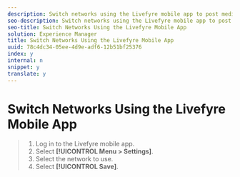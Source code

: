 ```yaml
---
description: Switch networks using the Livefyre mobile app to post media to different networks from anywhere.
seo-description: Switch networks using the Livefyre mobile app to post media to different networks from anywhere.
seo-title: Switch Networks Using the Livefyre Mobile App
solution: Experience Manager
title: Switch Networks Using the Livefyre Mobile App
uuid: 78c4dc34-05ee-4d9e-adf6-12b51bf25376
index: y
internal: n
snippet: y
translate: y
---
```


# Switch Networks Using the Livefyre Mobile App


>1. Log in to the Livefyre mobile app.
>1. Select **[!UICONTROL  Menu > Settings]**.
>1. Select the network to use.
>1. Select **[!UICONTROL  Save]**.
